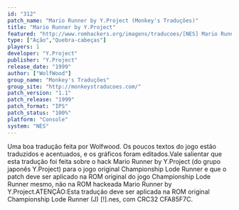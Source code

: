 ```yaml
---
id: "312"
patch_name: "Mario Runner by Y.Project (Monkey's Traduções)"
title: "Mario Runner by Y.Project"
featured: "http://www.romhackers.org/imagens/traducoes/[NES] Mario Runner by Y.Project - Monkey's Traduções - 1.png"
type: ["Ação","Quebra-cabeças"]
players: 1
developer: "Y.Project"
publisher: "Y.Project"
release_date: "1999"
author: ["WolfWood"]
group_name: "Monkey's Traduções"
group_site: "http://monkeystraducoes.com/"
patch_version: "1.1"
patch_release: "1999"
patch_format: "IPS"
patch_status: "100%"
platform: "Console"
system: "NES"
---
```


Uma boa tradução feita por Wolfwood. Os poucos textos do jogo estão traduzidos e acentuados, e os gráficos foram editados.Vale salientar que esta tradução foi feita sobre o hack Mario Runner by Y.Project (do grupo japonês Y.Project) para o jogo original Championship Lode Runner e que o patch deve ser aplicado na ROM original do jogo Championship Lode Runner mesmo, não na ROM hackeada Mario Runner by Y.Project.ATENÇÃO:Esta tradução deve ser aplicada na ROM original Championship Lode Runner (J) [!].nes, com CRC32 CFA85F7C.